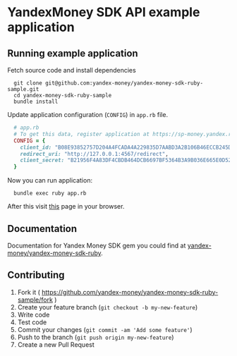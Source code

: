 # YandexMoney SDK API example application

## Running example application

Fetch source code and install dependencies

```
  git clone git@github.com:yandex-money/yandex-money-sdk-ruby-sample.git
  cd yandex-money-sdk-ruby-sample
  bundle install
```

Update application configuration (`CONFIG`) in `app.rb` file.

```ruby
  # app.rb
  # To get this data, register application at https://sp-money.yandex.ru/myservices/new.xml
  CONFIG = {
    client_id: "B08E93852757D204A4FCADA4A229835D7AABD3A2B106B46ECCB245D70D73C515",
    redirect_uri: "http://127.0.0.1:4567/redirect",
    client_secret: "B21956F4A83DF4CBDB464DCB6697BF5364B3A9B036E665E0D522AD0E9A87884D0080A165D0F3BB71B48506B5DA61C822D51CF4CC587A87E4C9729908A0B0F67B"
  }
```

Now you can run application:

```
  bundle exec ruby app.rb
```

After this visit [this](http://127.0.0.1:4567/) page in your browser.

## Documentation

Documentation for Yandex Money SDK gem you could find at [yandex-money/yandex-money-sdk-ruby](https://github.com/yandex-money/yandex-money-sdk-ruby).

## Contributing

1. Fork it ( https://github.com/yandex-money/yandex-money-sdk-ruby-sample/fork )
2. Create your feature branch (`git checkout -b my-new-feature`)
4. Write code
5. Test code
6. Commit your changes (`git commit -am 'Add some feature'`)
7. Push to the branch (`git push origin my-new-feature`)
8. Create a new Pull Request
